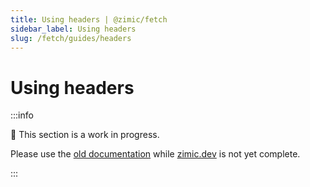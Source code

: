 ```yaml
---
title: Using headers | @zimic/fetch
sidebar_label: Using headers
slug: /fetch/guides/headers
---
```


# Using headers

:::info

🚧 This section is a work in progress.

Please use the [old documentation](https://github.com/zimicjs/zimic/wiki) while [zimic.dev](/) is not yet complete.

:::

